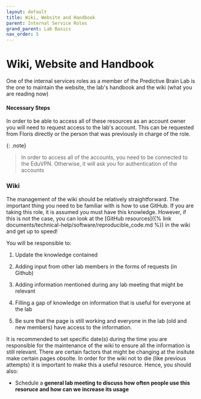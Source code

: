 ```yaml
---
layout: default
title: Wiki, Website and Handbook
parent: Internal Service Roles
grand_parent: Lab Basics
nav_order: 5
---
```


# Wiki, Website and Handbook

One of the internal services roles as a member of the Predictive Brain Lab is the one to maintain the website, the lab's handbook and the wiki (what you are reading now)

#### Necessary Steps
In order to be able to access all of these resources as an account owner you will need to request access to the lab's account. This can be requested from Floris directly or the person that was previously in charge of the role. 

{: .note}
> In order to access all of the accounts, you need to be connected to the EduVPN. Otherwise, it will ask you for authentication of the accounts

### Wiki
The management of the wiki should be relatively straightforward. The important thing you need to be familiar with is how to use GitHub. If you are taking this role, it is assumed you must have this knowledge. However, if this is not the case, you can look at the [GitHub resources]({% link documents/technical-help/software/reproducible_code.md %}) in the wiki and get up to speed! 

You will be responsible to:

1. Update the knowledge contained
  1. Adding input from other lab members in the forms of requests (in Github)
  2. Adding information mentioned during any lab meeting that might be relevant
  3. Filling a gap of knowledge on information that is useful for everyone at the lab

2. Be sure that the page is still working and everyone in the lab (old and new members) have access to the information.

It is recommended to set specific date(s) during the time you are responsible for the maintenance of the wiki to ensure all the information is still relevant. There are certain factors that might be changing at the insitute make certain pages obsolte. In order for the wiki not to die (like previous attempts) it is important to make this a useful resource. Hence, you should also:

* Schedule a **general lab meeting to discuss how often people use this resoruce and how can we increase its usage**

 
